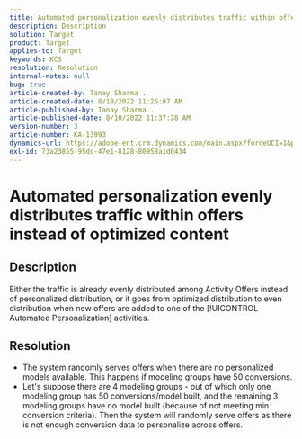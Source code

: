 ```yaml
---
title: Automated personalization evenly distributes traffic within offers instead of optimized content
description: Description
solution: Target
product: Target
applies-to: Target
keywords: KCS
resolution: Resolution
internal-notes: null
bug: true
article-created-by: Tanay Sharma .
article-created-date: 8/10/2022 11:26:07 AM
article-published-by: Tanay Sharma .
article-published-date: 8/10/2022 11:37:28 AM
version-number: 3
article-number: KA-13993
dynamics-url: https://adobe-ent.crm.dynamics.com/main.aspx?forceUCI=1&pagetype=entityrecord&etn=knowledgearticle&id=ed916e37-9f18-ed11-b83e-0022480863e6
exl-id: 73a23855-95dc-47e1-8128-80958a1d0434
---
```

# Automated personalization evenly distributes traffic within offers instead of optimized content

## Description


Either the traffic is already evenly distributed among Activity Offers instead of personalized distribution, or it goes from optimized distribution to even distribution when new offers are added to one of the [!UICONTROL Automated Personalization] activities.


## Resolution


- The system randomly serves offers when there are no personalized models available. This happens if modeling groups have  50 conversions.
- Let's suppose there are 4 modeling groups - out of which only one modeling group has  50 conversions/model built, and the remaining 3 modeling groups have no model built (because of not meeting min. conversion criteria). Then the system will randomly serve offers as there is not enough conversion data to personalize across offers.
